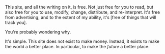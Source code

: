 
This site, and all the writing on it, is free. Not just free for you
to read, but also free for you to use, modify, change, distribute, and
re-interpret.  It's free from advertising, and to the extent of my
ability, it's [free of things that will track you].

You're probably wondering why.

It's simple. This site does not exist to make money. Instead, it
exists to make the world a better place. In particular, to make the
*future* a better place.


